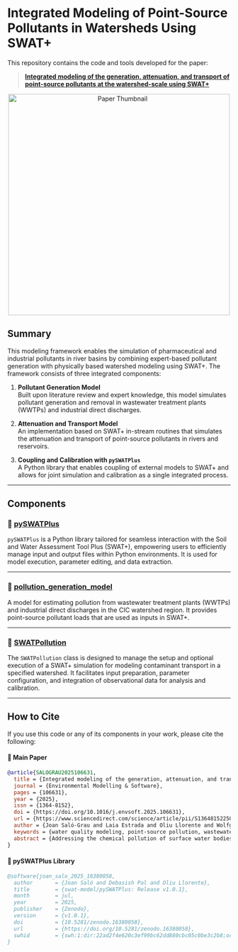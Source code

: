 # Integrated Modeling of Point-Source Pollutants in Watersheds Using SWAT+

This repository contains the code and tools developed for the paper:

> [**Integrated modeling of the generation, attenuation, and transport of point-source pollutants at the watershed-scale using SWAT+**](https://www.sciencedirect.com/science/article/abs/pii/S1364815225003159)

<p align="center">
  <a href="https://www.sciencedirect.com/science/article/abs/pii/S1364815225003159">
    <img src="https://ars.els-cdn.com/content/image/1-s2.0-S1364815225003159-ga1_lrg.jpg" alt="Paper Thumbnail" width="500"/>
  </a>
</p>

## Summary

This modeling framework enables the simulation of pharmaceutical and industrial pollutants in river basins by combining expert-based pollutant generation with physically based watershed modeling using SWAT+. The framework consists of three integrated components:

1. **Pollutant Generation Model**  
   Built upon literature review and expert knowledge, this model simulates pollutant generation and removal in wastewater treatment plants (WWTPs) and industrial direct discharges.

2. **Attenuation and Transport Model**  
   An implementation based on SWAT+ in-stream routines that simulates the attenuation and transport of point-source pollutants in rivers and reservoirs.

3. **Coupling and Calibration with `pySWATPlus`**  
   A Python library that enables coupling of external models to SWAT+ and allows for joint simulation and calibration as a single integrated process.

---

## Components

### 🔹 [pySWATPlus](https://github.com/swat-model/pySWATPlus)

`pySWATPlus` is a Python library tailored for seamless interaction with the Soil and Water Assessment Tool Plus (SWAT+), empowering users to efficiently manage input and output files within Python environments. It is used for model execution, parameter editing, and data extraction.

---

### 🔹 [pollution_generation_model](https://github.com/icra/pollution_generation_model)

A model for estimating pollution from wastewater treatment plants (WWTPs) and industrial direct discharges in the CIC watershed region. It provides point-source pollutant loads that are used as inputs in SWAT+.

---

### 🔹 [SWATPollution](https://github.com/icra/pollution_generation_model)

The `SWATPollution` class is designed to manage the setup and optional execution of a SWAT+ simulation for modeling contaminant transport in a specified watershed. It facilitates input preparation, parameter configuration, and integration of observational data for analysis and calibration.

---

## How to Cite

If you use this code or any of its components in your work, please cite the following:

#### 📄 Main Paper

```bibtex
@article{SALOGRAU2025106631,
  title = {Integrated modeling of the generation, attenuation, and transport of point-source pollutants at the watershed-scale using SWAT+},
  journal = {Environmental Modelling & Software},
  pages = {106631},
  year = {2025},
  issn = {1364-8152},
  doi = {https://doi.org/10.1016/j.envsoft.2025.106631},
  url = {https://www.sciencedirect.com/science/article/pii/S1364815225003159},
  author = {Joan Saló-Grau and Laia Estrada and Oliu Llorente and Wolfgang Gernjak and Xavier Garcia and Natalja Čerkasova and Jeffrey G. Arnold and Vicenç Acuña},
  keywords = {water quality modeling, point-source pollution, wastewater treatment, pollutant attenuation, integrated modeling, calibration},
  abstract = {Addressing the chemical pollution of surface water bodies requires a good understanding of pollutant and system dynamics. Numerical modeling represents a valuable tool to support sustainable water management, especially due to its capacity to explore climate and management scenarios. We introduce a novel integrated modeling framework to capture the dynamics of point-source pollutants at the watershed-scale. It comprises a pollution generation model, an attenuation and transport model built within SWAT+, and a custom Python library (pySWATPlus) to facilitate model integration and calibration. We tested the framework for ciprofloxacin and venlafaxine in three densely populated Mediterranean basins, and we successfully calibrated it using observed concentrations in the river network. This research advances water quality modeling by integrating point-source pollutant dynamics from source to in-stream fate with the widely used model SWAT+. It also offers a valuable tool for evaluating mitigation strategies, supporting compliance with regulations, and informing sustainable water management.}
}
```

#### 🧩 pySWATPlus Library
```bibtex
@software{joan_salo_2025_16380058,
  author       = {Joan Saló and Debasish Pal and Oliu Llorente},
  title        = {swat-model/pySWATPlus: Release v1.0.1},
  month        = jul,
  year         = 2025,
  publisher    = {Zenodo},
  version      = {v1.0.1},
  doi          = {10.5281/zenodo.16380058},
  url          = {https://doi.org/10.5281/zenodo.16380058},
  swhid        = {swh:1:dir:22ad2f4e620c3ef99bc62dd880cbc05c0be3c2b8;origin=https://doi.org/10.5281/zenodo.14889319;visit=swh:1:snp:4dc18853eb47c828caa36afd324ab58c8c8c02b2;anchor=swh:1:rel:c2e6bc6de431c7201ab6f484fc3096b43cb5a90e;path=swat-model-pySWATPlus-022f59a},
}
```
